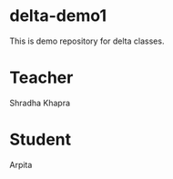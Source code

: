 # delta-demo1
This is demo repository for delta classes.

# Teacher
Shradha Khapra

# Student
Arpita
